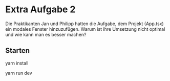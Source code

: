 # Extra Aufgabe 2

Die Praktikanten Jan und Philipp hatten die Aufgabe, dem Projekt (App.tsx) ein modales Fenster hinzuzufügen. Warum ist ihre Umsetzung nicht optimal und wie kann man es besser machen?

## Starten

yarn install

yarn run dev
